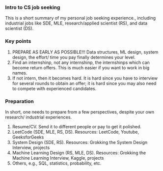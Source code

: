 ### Intro to CS job seeking

This is a short summary of my personal job seeking experience., including industrial jobs like SDE, MLE, research/applied scientist (RS), and data scientist (DS).

### Key points
1) PREPARE AS EARLY AS POSSIBLE!!! Data structures, ML design, system design, the effort/ time you pay finally determines your level.
2) Find an internshinp, not any internshinp, the internshinps which can become return offers. This is much easier if you want to work in big names.
3) If not intern, then it becomes hard. It is hard since you have to interview for several rounds to obtain an offer; it is hard since you may also need to compete with experienced candidates.

### Preparation
In short, one needs to prepare from a few perspectives, despite your own research/ industrial experiences.

1) Resume/CV. Send it to different people or pay to get it polished.
2) LeetCode (SDE, MLE, RS, DS). Resources: LeetCode, Youtube, GeeksforGeeks
3) System Design (SDE, RS). Resources: Grokking the System Design Interview, projects
4) Machine Learning Design (RS, MLE, DS). Resources: Grokking the Machine Learning Interview, Kaggle, projects
5) Others, e.g., SQL, statistics, probability, etc. 
